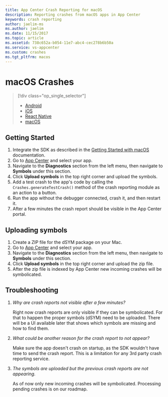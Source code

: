 ```yaml
---
title: App Center Crash Reporting for macOS
description: Reporting crashes from macOS apps in App Center
keywords: crash reporting
author: jaelim-ms
ms.author: jaelim
ms.date: 11/15/2017
ms.topic: article
ms.assetid: 738c652a-b054-11e7-abc4-cec278b6b50a
ms.service: vs-appcenter
ms.custom: crashes
ms.tgt_pltfrm: macos
---
```


# macOS Crashes

> [!div  class="op_single_selector"]
> * [Android](android.md)
> * [iOS](ios.md)
> * [React Native](react-native.md)
> * [macOS](macos.md)

## Getting Started

1. Integrate the SDK as described in the [Getting Started with macOS](~/sdk/getting-started/macos.md) documentation.
2. Go to [App Center](https://appcenter.ms/apps) and select your app.
3. Navigate to the **Diagnostics** section from the left menu, then navigate to **Symbols** under this section.
4. Click **Upload symbols** in the top right corner and upload the symbols.
5. Add a test crash to the app's code by calling the `Crashes.generateTestCrash()` method of the crash reporting module as an action to a button.
6. Run the app without the debugger connected, crash it, and then restart it.
7. After a few minutes the crash report should be visible in the App Center portal.

## Uploading symbols

1. Create a ZIP file for the dSYM package on your Mac.
2. Go to [App Center](https://appcenter.ms/apps) and select your app.
3. Navigate to the **Diagnostics** section from the left menu, then navigate to **Symbols** under this section.
4. Click **Upload symbols** in the top right corner and upload the zip file.
5. After the zip file is indexed by App Center new incoming crashes will be symbolicated.

## Troubleshooting

1. *Why are crash reports not visible after a few minutes?*

    Right now crash reports are only visible if they can be symbolicated. For that to happen the proper symbols (dSYM) need to be uploaded. There will be a UI available later that shows which symbols are missing and how to find them.

2. *What could be another reason for the crash report to not appear?*

    Make sure the app doesn't crash on startup, as the SDK wouldn't have time to send the crash report. This is a limitation for any 3rd party crash reporting service.

3. *The symbols are uploaded but the previous crash reports are not appearing.*

    As of now only new incoming crashes will be symbolicated. Processing pending crashes is on our roadmap.

